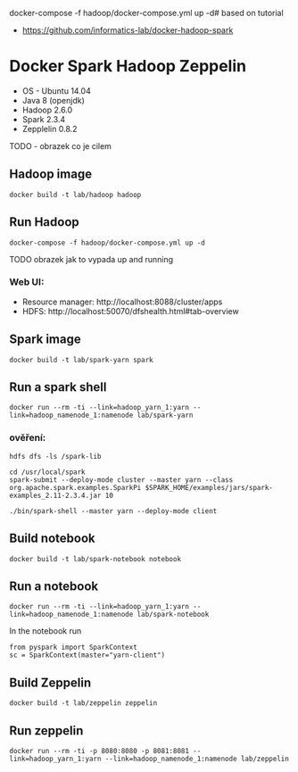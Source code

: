 docker-compose -f hadoop/docker-compose.yml up -d# based on tutorial
* https://github.com/informatics-lab/docker-hadoop-spark


# Docker Spark Hadoop Zeppelin
* OS - Ubuntu 14.04
* Java 8 (openjdk)
* Hadoop 2.6.0
* Spark 2.3.4
* Zepplelin 0.8.2

TODO - obrazek co je cilem


## Hadoop image

```
docker build -t lab/hadoop hadoop
```

## Run Hadoop

```
docker-compose -f hadoop/docker-compose.yml up -d
```

TODO obrazek jak to vypada up and running

### Web UI:
* Resource manager: http://localhost:8088/cluster/apps
* HDFS: http://localhost:50070/dfshealth.html#tab-overview

## Spark image

```
docker build -t lab/spark-yarn spark
```

## Run a spark shell

```
docker run --rm -ti --link=hadoop_yarn_1:yarn --link=hadoop_namenode_1:namenode lab/spark-yarn
```

### ověření:

```
hdfs dfs -ls /spark-lib
```

```
cd /usr/local/spark
spark-submit --deploy-mode cluster --master yarn --class org.apache.spark.examples.SparkPi $SPARK_HOME/examples/jars/spark-examples_2.11-2.3.4.jar 10
```

```
./bin/spark-shell --master yarn --deploy-mode client
```


## Build notebook

```
docker build -t lab/spark-notebook notebook
```

## Run a notebook

```
docker run --rm -ti --link=hadoop_yarn_1:yarn --link=hadoop_namenode_1:namenode lab/spark-notebook
```

In the notebook run

```
from pyspark import SparkContext
sc = SparkContext(master="yarn-client")
```

## Build Zeppelin

```
docker build -t lab/zeppelin zeppelin
```

## Run zeppelin

```
docker run --rm -ti -p 8080:8080 -p 8081:8081 --link=hadoop_yarn_1:yarn --link=hadoop_namenode_1:namenode lab/zeppelin
```
